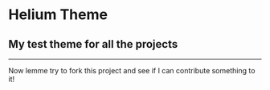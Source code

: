 # Helium Theme
## My test theme for all the projects
-----------
Now lemme try to fork this project and see if I can contribute something to it!
